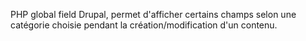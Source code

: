 PHP global field Drupal, permet d'afficher certains champs selon une catégorie choisie pendant la création/modification d'un contenu.
